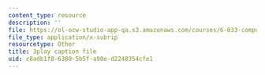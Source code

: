 ```yaml
---
content_type: resource
description: ''
file: https://ol-ocw-studio-app-qa.s3.amazonaws.com/courses/6-033-computer-system-engineering-spring-2018/c8adb1f863805b5fa90ed2248354cfe1_r2_-2KW76ec.vtt
file_type: application/x-subrip
resourcetype: Other
title: 3play caption file
uid: c8adb1f8-6380-5b5f-a90e-d2248354cfe1
---
```

